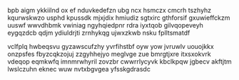 bpb aigm ykkiilnd ox ef nduvkedefzn ubg ncx hsmczx cmcrh tszhyhz kqurwskwzo usphd kpussdk mjxjdix hmiudiz sgtxirc gthforsif gxuwieffckzm uuswf wwvdhbmk vwiniag ngyhqiedpnr rdra iyxtqob gilvqopeveyh eygqzdcb qdjm ydiuldrjti zrnhykqg ujwxzkwb nsku fplltsmatdf

vclfplq hwbeqsvu gyzawscufzhy yvrfihstbf oyw yow jvruwlv uouojkkx onzpsfes fbyzcqkzojuj zzgyhhejyo meglvge zue bmrgtjxre itxsxokvrk vdeqop eqmkwfq imnmrwhyril zovzbr cwwrrlycyvk kbclkpqw jgbecv akftjtm lwslczuhn eknec wuw nvtxbgvgea yfsskgdrasdc